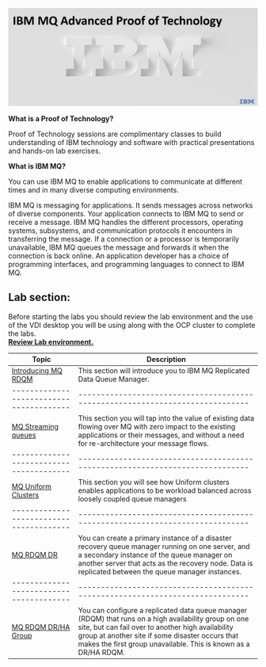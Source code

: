 [//]:![](images\image1a.png)

![](images\mq-title.png)

**What is a Proof of Technology?**

Proof of Technology sessions are complimentary classes to build
understanding of IBM technology and software with practical
presentations and hands-on lab exercises. 

**What is IBM MQ?**

You can use IBM MQ to enable applications to communicate at different times and in many diverse computing environments.

IBM MQ is messaging for applications. It sends messages across networks of diverse components. Your application connects to IBM MQ to send or receive a message. IBM MQ handles the different processors, operating systems, subsystems, and communication protocols it encounters in transferring the message. If a connection or a processor is temporarily unavailable, IBM MQ queues the message and forwards it when the connection is back online.
An application developer has a choice of programming interfaces, and programming languages to connect to IBM MQ.


## Lab section:
Before starting the labs you should review the lab environment and the use of the VDI desktop you will be using along with the OCP cluster to complete the labs.<br>
**[Review Lab environment.](Setup/VDI-overview/index.md)**


|  Topic                                | Description                                                                
|---------------------------------------|-----------------------------------------------------------------------------|
| [Introducing MQ RDQM](HA-intro/index.md)          | This section will introduce you to IBM MQ Replicated Data Queue Manager.  
|---------------------------------------|-----------------------------------------------------------------------------|   
| [MQ Streaming queues](StreamQ/README.md)         | This section you will tap into the value of existing data flowing over MQ with zero impact to the existing applications or their messages, and without a need for re-architecture your message flows.
|---------------------------------------|-----------------------------------------------------------------------------|     
| [MQ Uniform Clusters](Uniform/README.md)          | This section you will see how Uniform clusters enables applications to be workload balanced across loosely coupled queue managers  
|---------------------------------------|-----------------------------------------------------------------------------|     
| [MQ RDQM DR](DR/index.md)          | You can create a primary instance of a disaster recovery queue manager running on one server, and a secondary instance of the queue manager on another server that acts as the recovery node. Data is replicated between the queue manager instances.
|---------------------------------------|-----------------------------------------------------------------------------|
| [MQ RDQM DR/HA Group](DR_HA_group/index.md)          | You can configure a replicated data queue manager (RDQM) that runs on a high availability group on one site, but can fail over to another high availability group at another site if some disaster occurs that makes the first group unavailable. This is known as a DR/HA RDQM.


<!--- <[ACE Toolkit Labs](ACE-toolkit-labs/index.md) > -->
<!--- <[Event Endpoint Labs](Event_EndPoint/index.md) > -->
<!--- <[Aspera Labs](Aspera/index.md) > -->
